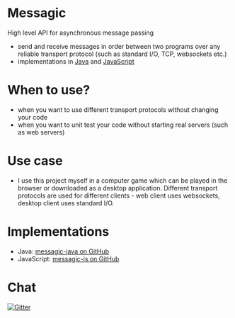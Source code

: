 # Messagic
High level API for asynchronous message passing

+ send and receive messages in order between two programs over any reliable transport protocol (such as standard I/O, TCP, websockets etc.)
+ implementations in [Java](https://github.com/jacekolszak/messagic-java) and [JavaScript](https://github.com/jacekolszak/messagic-js)

When to use?
============

+ when you want to use different transport protocols without changing your code
+ when you want to unit test your code without starting real servers (such as web servers)

Use case
========

+ I use this project myself in a computer game which can be played in the browser or downloaded as a desktop application. Different transport protocols are used for different clients - web client uses websockets, desktop client uses standard I/O.

Implementations
===============

+ Java: [messagic-java on GitHub](https://github.com/jacekolszak/messagic-java)
+ JavaScript: [messagic-js on GitHub](https://github.com/jacekolszak/messagic-js)

Chat
====

[![Gitter](https://badges.gitter.im/jacekolszak/messagic.svg)](https://gitter.im/jacekolszak/messagic?utm_source=badge&utm_medium=badge&utm_campaign=pr-badge)
